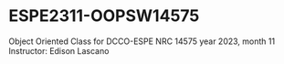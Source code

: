 # ESPE2311-OOPSW14575
Object Oriented Class for DCCO-ESPE NRC 14575 year 2023, month 11
Instructor: Edison Lascano
